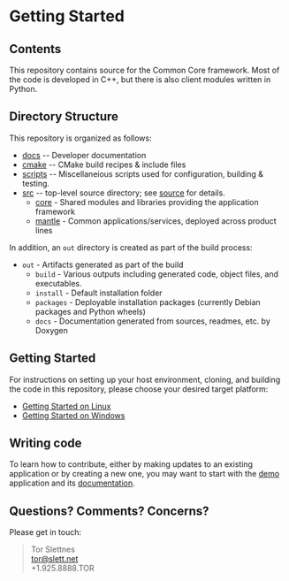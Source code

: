 Getting Started
===============

Contents
--------

This repository contains source for the Common Core framework. Most of the code is developed in C++, but there is also client modules written in Python.

Directory Structure
-------------------

This repository is organized as follows:

* [docs](docs) -- Developer documentation
* [cmake](cmake) -- CMake build recipes & include files
* [scripts](scripts) -- Miscellaneious scripts used for configuration, building & testing.
* [src](src) -- top-level source directory; see [source](src/README.md) for details.
  * [core](src/core) - Shared modules and libraries providing the application framework
  * [mantle](src/mantle) - Common applications/services, deployed across product lines

In addition, an `out` directory is created as part of the build process:

* `out` - Artifacts generated as part of the build
  * `build` - Various outputs including generated code, object files, and executables.
  * `install` - Default installation folder
  * `packages` - Deployable installation packages (currently Debian packages and Python wheels)
  * `docs` - Documentation generated from sources, readmes, etc. by Doxygen


Getting Started
---------------

For instructions on setting up your host environment, cloning, and building the code in this repository, please choose your desired target platform:

* [Getting Started on Linux](docs/building/linux/README.md)
* [Getting Started on Windows](docs/building/windows/README.md)


## Writing code

To learn how to contribute, either by making updates to an existing application or by creating a new one, you may want to start with the [demo](src/mantle/demo) application and its [documentation](src/mantle/demo/README.md).



Questions? Comments? Concerns?
------------------------------

Please get in touch:

> Tor Slettnes  
> tor@slett.net  
> +1.925.8888.TOR
